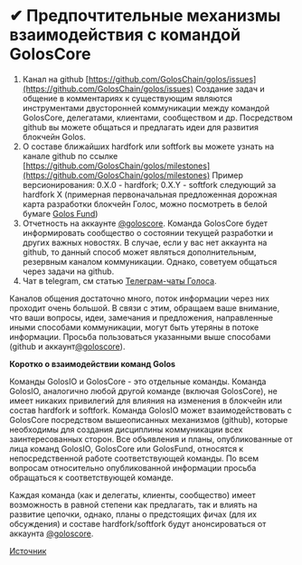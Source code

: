 # ✔ Предпочтительные механизмы взаимодействия с командой GolosCore

1. Канал на github
   [https://github.com/GolosChain/golos/issues](https://github.com/GolosChain/golos/issues)
   Создание задач и общение в комментариях к существующим являются инструментами двусторонней коммуникации между командой GolosCore,  делегатами, клиентами, сообществом и др. Посредством github вы можете общаться и предлагать идеи для развития блокчейн Golos.
2. О составе ближайших hardfork или softfork вы можете узнать на канале github по ссылке [https://github.com/GolosChain/golos/milestones](https://github.com/GolosChain/golos/milestones)
   Пример версионирования:  0.X.0 - hardfork;  0.X.Y - softfork следующий за hardfork Х
   \(примерная первоначальная предложенная дорожная карта разработки блокчейн Голос, можно посмотреть в белой бумаге [Golos Fund](https://wiki.golos.io/1-introduction/belaya-bumaga-golosfonda.html)\)      
3. Отчетность на аккаунте [@goloscore](https://golos.io/@goloscore). 
   Команда GolosCore будет информировать сообщество о состоянии текущей разработки и других важных новостях. В случае, если у вас нет аккаунта на github, то данный способ может являться дополнительным, резервным каналом коммуникации. Однако, советуем общаться через задачи на github. 
4. Чат в telegram, см статью [Телеграм-чаты Голоса](1-introduction/telegram-chati-golosa.md).

Каналов общения достаточно много, поток информации через них проходит очень большой. В связи с этим, обращаем ваше внимание, что ваши вопросы, идеи, замечания и предложения, направленные иными способами коммуникации, могут быть утеряны в потоке информации. Просьба пользоваться указанными выше способами \(github и аккаунт[@goloscore](https://golos.io/@goloscore)\).

**Коротко о взаимодействии команд Golos**

Команды GolosIO и GolosCore - это отдельные команды. Команда GolosIO, аналогично любой другой команде \(включая GolosCore\), не имеет никаких привилегий для влияния на изменения в блокчейн или состав hardfork и softfork. Команда GolosIO может взаимодействовать с GolosCore посредством вышеописанных механизмов \(github\), которые необходимы для создания дисциплины коммуникации всех заинтересованных сторон. Все объявления и планы, опубликованные от лица команд GolosIO, GolosCore или GolosFund, относятся к непосредственной работе соответствующей команды. По всем вопросам относительно опубликованной информации просьба обращаться к соответствующей команде.

Каждая команда \(как и делегаты, клиенты, сообщество\) имеет возможность в равной степени как предлагать, так и влиять на развитие цепочки, однако, планы о предстоящих фичах \(для их обсуждения\) и составе hardfork/softfork будут анонсироваться от аккаунта [@goloscore](https://golos.io/@goloscore).

[Источник](https://golos.io/goloscore/@goloscore/predpochtitelnye-mekhanizmy-vzaimodeistviya-s-komandoi-goloscore)

